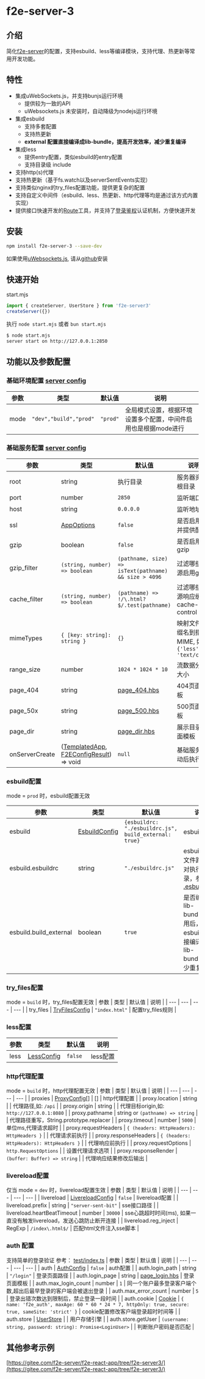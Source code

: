 # f2e-server-3

## 介绍
简化[f2e-server](https://f2e-server.gitbook.io/f2e-server)的配置，支持esbuild、less等编译模块，支持代理、热更新等常用开发功能。

## 特性
- 集成uWebSockets.js，并支持bunjs运行环境
    - 提供较为一致的API
    - uWebsockets.js 未安装时，自动降级为nodejs运行环境
- 集成esbuild
    - 支持多套配置
    - 支持热更新
    - **external 配置直接编译成lib-bundle，提高开发效率，减少重复编译**
- 集成less
    - 提供entry配置，类似esbuild的entry配置
    - 支持目录级 include
- 支持http(s)代理
- 支持热更新（基于fs.watch以及serverSentEvents实现）
- 支持类似nginx的try_files配置功能，提供更复杂的配置
- 支持自定义中间件（esbuild、less、热更新、http代理等均是通过该方式内置实现）
- 提供接口快速开发的[Route](src/routes/Route.ts)工具，并支持了[登录鉴权](src/middlewares/auth/index.ts)认证机制，方便快速开发

## 安装
```bash
npm install f2e-server-3 --save-dev
```
如果使用[uWebsockets.js](https://github.com/uNetworking/uWebSockets.js), 请从[github](https://github.com/uNetworking/uWebSockets.js/)安装

## 快速开始
start.mjs
```js
import { createServer, UserStore } from 'f2e-server3'
createServer({})
```
执行 `node start.mjs` 或者 `bun start.mjs`
```sh
$ node start.mjs
server start on http://127.0.0.1:2850
```

## 功能以及参数配置
### 基础环境配置  [server config](src/interface.ts#L28)
| 参数 | 类型 | 默认值 | 说明 |
| --- | --- | --- | --- |
| mode | `"dev","build","prod"` | `"prod"` | 全局模式设置，根据环境设置多个配置，中间件启用也是根据mode进行 |

### 基础服务配置  [server config](src/interface.ts#L28)
| 参数 | 类型 | 默认值 | 说明 |
| --- | --- | --- | --- |
| root | string | 执行目录 | 服务器资源根目录 |
| port | number | `2850` | 监听端口 |
| host | string | `0.0.0.0` | 监听地址 |
| ssl | [AppOptions](src/types/uWebSockets.js.ts#L268) | `false` | 是否启用ssl并提供配置 |
| gzip | boolean | `false` | 是否启用gzip |
| gzip_filter | `(string, number) => boolean` | `(pathname, size) => isText(pathname) && size > 4096` | 过滤哪些资源启用gzip |
| cache_filter | `(string, number) => boolean` | `(pathname) => !/\.html?$/.test(pathname)` | 过滤哪些资源响应缓存cache-control |
| mimeTypes | `{ [key: string]: string }` | `{}` | 映射文件后缀名到指定MIME, 如:`{'less': 'text/css'}` |
| range_size | number | `1024 * 1024 * 10` | 流数据分片大小 |
| page_404 | string | [page_404.hbs](templates/page_404.hbs) | 404页面模板 |
| page_50x | string | [page_500.hbs](templates/page_500.hbs) | 500页面模板 |
| page_dir | string | [page_dir.hbs](templates/page_dir.hbs) | 展示目录页面模板 |
| onServerCreate | ([TemplatedApp](src/types/uWebSockets.js.ts#L287), [F2EConfigResult](src/interface.ts#L125)) => void | `null` | 基础服务启动后执行 |

### esbuild配置
mode = `prod` 时，esbuild配置无效

| 参数 | 类型 | 默认值 | 说明 |
| --- | --- | --- | --- |
| esbuild | [EsbuildConfig](src/middlewares/esbuild/interface.ts) | `{esbuildrc: "./esbuildrc.js", build_external: true}` | esbuild配置 |
| esbuild.esbuildrc | string | `"./esbuildrc.js"` | esbuild配置文件路径,相对执行目录，参考: [.esbuildrc.js](.esbuildrc.js) |
| esbuild.build_external | boolean | `true` | 是否编译成lib-bundle，启用后，esbuild会直接编译成lib-bundle，减少重复编译 |

### try_files配置
mode = `build` 时，try_files配置无效
| 参数 | 类型 | 默认值 | 说明 |
| --- | --- | --- | --- |
| try_files | [TryFilesConfig](src/interface.ts#L94) | `"index.html"` | 配置try_files规则 |

### less配置
| 参数 | 类型 | 默认值 | 说明 |
| --- | --- | --- | --- |
| less | [LessConfig](src/middlewares/less/interface.ts) | `false` | less配置 |

### http代理配置
mode = `build` 时，http代理配置无效
| 参数 | 类型 | 默认值 | 说明 |
| --- | --- | --- | --- |
| proxies | [ProxyConfig](src/middlewares/proxy/interface.ts)[] | [] | http代理配置 |
| proxy.location | string |  | 代理路径,如: `/api` |
| proxy.origin | string |  | 代理目标origin,如: `http://127.0.0.1:8080` |
| proxy.pathname | string or `(pathname) => string` |  | 代理路径重写，String.prototype.replacer |
| proxy.timeout | number | `5000` | 单位ms,代理请求超时 |
| proxy.requestHeaders | `{ (headers: HttpHeaders): HttpHeaders }` | | 代理请求前执行 |
| proxy.responseHeaders | `{ (headers: HttpHeaders): HttpHeaders }` |  | 代理响应前执行 |
| proxy.requestOptions | `http.RequestOptions` |  | 设置代理请求选项 |
| proxy.responseRender | `(buffer: Buffer) => string` |  | 代理响应结果修改后输出 |

### livereload配置
仅当 mode = `dev` 时，livereload配置生效
| 参数 | 类型 | 默认值 | 说明 |
| --- | --- | --- | --- |
| livereload | [LivereloadConfig](src/middlewares/livereload/interface.ts) | `false` | livereload配置 |
| livereload.prefix | string | `"server-sent-bit"` | sse接口路径 |
| livereload.heartBeatTimeout | number | `30000` | sse心跳超时时间(ms), 如果一直没有触发livereload，发送心跳防止断开连接 |
| livereload.reg_inject | RegExp | `/index\.html$/` | 匹配html文件注入sse脚本 |

### auth 配置
支持简单的登录验证
参考： [test/index.ts](test/index.ts) 
| 参数 | 类型 | 默认值 | 说明 |
| --- | --- | --- | --- |
| auth | [AuthConfig](src/middlewares/auth/interface.ts) | `false` | auth配置 |
| auth.login_path | string | `"/login"` | 登录页面路径 |
| auth.login_page | string | [page_login.hbs](templates/page_login.hbs) | 登录页面模板 |
| auth.max_login_count | number | `1` | 同一个账户最多登录客户端个数,超出后最早登录的客户端会被退出登录 |
| auth.max_error_count | number | `5` | 登录出错次数达到限制后，禁止登录一段时间 |
| auth.cookie | [Cookie](src/utils/cookie.ts) | `{ name: 'f2e_auth', maxAge: 60 * 60 * 24 * 7, httpOnly: true, secure: true, sameSite: 'strict' }` | cookie配置修改客户端登录超时时间等 |
| auth.store | [UserStore](src/middlewares/auth/interface.ts#L26) | | 用户存储引擎 |
| auth.store.getUser | `(username: string, password: string): Promise<LoginUser>` | | 判断账户密码是否匹配 |



## 其他参考示例
[https://gitee.com/f2e-server/f2e-react-app/tree/f2e-server3/](https://gitee.com/f2e-server/f2e-react-app/tree/f2e-server3/)

